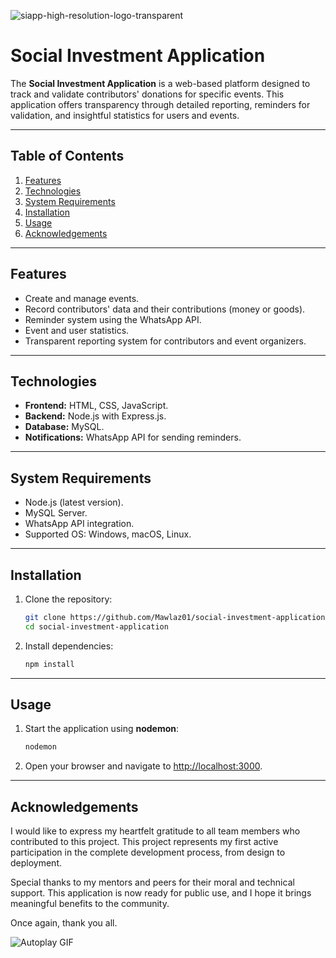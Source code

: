
![siapp-high-resolution-logo-transparent](https://github.com/user-attachments/assets/9af589da-82da-498f-bd27-869f26e65722)

# Social Investment Application

The **Social Investment Application** is a web-based platform designed to track and validate contributors' donations for specific events. This application offers transparency through detailed reporting, reminders for validation, and insightful statistics for users and events.

---

## Table of Contents
1. [Features](#features)
2. [Technologies](#technologies)
3. [System Requirements](#system-requirements)
4. [Installation](#installation)
5. [Usage](#usage)
6. [Acknowledgements](#acknowledgements)

---

## Features
- Create and manage events.
- Record contributors' data and their contributions (money or goods).
- Reminder system using the WhatsApp API.
- Event and user statistics.
- Transparent reporting system for contributors and event organizers.

---

## Technologies
- **Frontend:** HTML, CSS, JavaScript.
- **Backend:** Node.js with Express.js.
- **Database:** MySQL.
- **Notifications:** WhatsApp API for sending reminders.

---

## System Requirements
- Node.js (latest version).
- MySQL Server.
- WhatsApp API integration.
- Supported OS: Windows, macOS, Linux.

---

## Installation
1. Clone the repository:
   ```bash
   git clone https://github.com/Mawlaz01/social-investment-application.git
   cd social-investment-application
   ```
2. Install dependencies:
   ```bash
   npm install
   ```

---

## Usage
1. Start the application using **nodemon**:
   ```bash
   nodemon
   ```
2. Open your browser and navigate to [http://localhost:3000](http://localhost:3000).

---

## Acknowledgements
I would like to express my heartfelt gratitude to all team members who contributed to this project. This project represents my first active participation in the complete development process, from design to deployment.

Special thanks to my mentors and peers for their moral and technical support. This application is now ready for public use, and I hope it brings meaningful benefits to the community.

Once again, thank you all.

<img src="https://media1.tenor.com/m/3KSG8LgKn8cAAAAd/tachibana-arisu.gif" alt="Autoplay GIF" style="display: block; max-width: 100%; height: auto;" autoplay>

